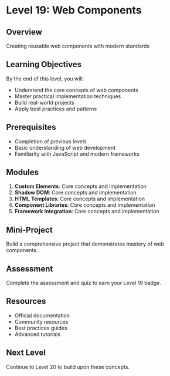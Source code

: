 # Level 19: Web Components

## Overview
Creating reusable web components with modern standards

## Learning Objectives
By the end of this level, you will:
- Understand the core concepts of web components
- Master practical implementation techniques
- Build real-world projects
- Apply best practices and patterns

## Prerequisites
- Completion of previous levels
- Basic understanding of web development
- Familiarity with JavaScript and modern frameworks

## Modules
1. **Custom Elements**: Core concepts and implementation
2. **Shadow DOM**: Core concepts and implementation
3. **HTML Templates**: Core concepts and implementation
4. **Component Libraries**: Core concepts and implementation
5. **Framework Integration**: Core concepts and implementation

## Mini-Project
Build a comprehensive project that demonstrates mastery of web components.

## Assessment
Complete the assessment and quiz to earn your Level 19 badge.

## Resources
- Official documentation
- Community resources
- Best practices guides
- Advanced tutorials

## Next Level
Continue to Level 20 to build upon these concepts.
